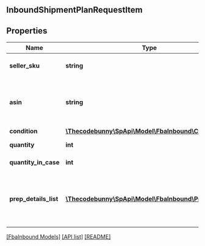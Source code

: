 ## InboundShipmentPlanRequestItem

## Properties

Name | Type | Description | Notes
------------ | ------------- | ------------- | -------------
**seller_sku** | **string** | The seller SKU of the item. |
**asin** | **string** | The Amazon Standard Identification Number (ASIN) of the item. |
**condition** | [**\Thecodebunny\SpApi\Model\FbaInbound\Condition**](Condition.md) |  |
**quantity** | **int** | The item quantity. |
**quantity_in_case** | **int** | The item quantity. | [optional]
**prep_details_list** | [**\Thecodebunny\SpApi\Model\FbaInbound\PrepDetails[]**](PrepDetails.md) | A list of preparation instructions and who is responsible for that preparation. | [optional]

[[FbaInbound Models]](../) [[API list]](../../Api) [[README]](../../../README.md)
